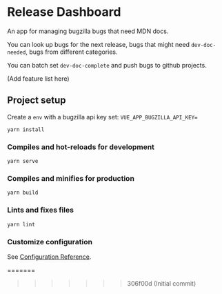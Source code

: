 # Release Dashboard

An app for managing bugzilla bugs that need MDN docs.

You can look up bugs for the next release, bugs that might need `dev-doc-needed`, bugs from different categories.

You can batch set `dev-doc-complete` and push bugs to github projects.

(Add feature list here)

## Project setup

Create a `env` with a bugzilla api key set: `VUE_APP_BUGZILLA_API_KEY=`

```
yarn install
```

### Compiles and hot-reloads for development
```
yarn serve
```

### Compiles and minifies for production
```
yarn build
```

### Lints and fixes files
```
yarn lint
```

### Customize configuration

See [Configuration Reference](https://cli.vuejs.org/config/).

=======


>>>>>>> 306f00d (Initial commit)
